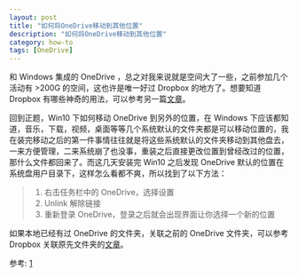 ```yaml
---
layout: post
title: "如何将OneDrive移动到其他位置"
description: "如何将OneDrive移动到其他位置"
category: how-to
tags: [OneDrive]
---
```


和 Windows 集成的 OneDrive ，总之对我来说就是空间大了一些，之前参加几个活动有 >200G 的空间，这也许是唯一好过 Dropbox 的地方了。想要知道 Dropbox 有哪些神奇的用法，可以参考另一篇[文章](/2015/07/01/dropbox-tips.html)。

回到正题，Win10 下如何移动 OneDrive 到另外的位置，在 Windows 下应该都知道，音乐，下载，视频，桌面等等几个系统默认的文件夹都是可以移动位置的，我在装完移动之后的第一件事情往往就是将这些系统默认的文件夹移动到其他盘去，一来方便管理，二来系统崩了也没事，重装之后直接更改位置到曾经改过的位置，那什么文件都回来了。而这几天安装完 Win10 之后发现 OneDrive 默认的位置在系统盘用户目录下，这样怎么看都不爽，所以找到了以下方法：

>1. 右击任务栏中的 OneDrive，选择设置
>2. Unlink 解除链接
>3. 重新登录 OneDrive，登录之后就会出现界面让你选择一个新的位置

如果本地已经有过 OneDrive 的文件夹，关联之前的 OneDrive 文件夹，可以参考 Dropbox 关联原先文件夹的[文章](/2015/07/08/dropbox-sync-with-exist-folder.html)。

参考: [1](http://www.winbeta.org/news/how-move-onedrive-folder-another-drive-windows-10-technical-preview)
